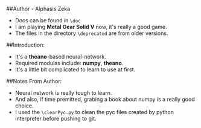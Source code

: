 ##Author - Alphasis Zeka
- Docs can be found in `\doc`
- I am playing __Metal Gear Solid V__ now, it's really a good game.
- The files in the directory `\deprecated` are from older versions.

##Introduction:
- It's a __theano__-based neural-network.
- Required modulas include: __numpy__, __theano__.
- It's a little bit complicated to learn to use at first.

##Notes From Author:
- Neural network is really tough to learn.
- And also, if time premitted, grabing a book about numpy is a really good choice.
- I used the `\clearPyc.py` to clean the pyc files created by python interpreter before pushing to git.
